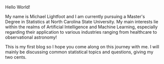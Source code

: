 Hello World!

My name is Michael Lightfoot and I am currently pursuing a Master's Degree in Statistics at North Carolina State University. My main interests lie within the realms of Artificial Intelligence and Machine Learning, especially regarding their application to various industries ranging from healthcare to observational astronomy!

This is my first blog so I hope you come along on this journey with me. I will mainly be discussing common statistical topics and questions, giving my two cents.
